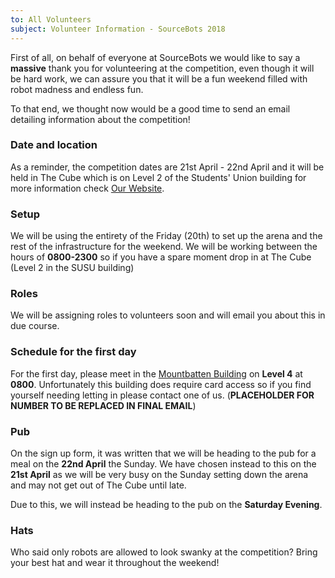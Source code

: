 ```yaml
---
to: All Volunteers
subject: Volunteer Information - SourceBots 2018
---
```


First of all, on behalf of everyone at SourceBots we would like to say a **massive** thank you for volunteering at the competition, even though it will be hard work, we can assure you that it will be a fun weekend filled with robot madness and endless fun.

To that end, we thought now would be a good time to send an email detailing information about the competition!

### Date and location

As a reminder, the competition dates are 21st April - 22nd April and it will be held in The Cube which is on Level 2 of the Students' Union building for more information check [Our Website](https://sourcebots.co.uk/events/2018/competition/).

### Setup

We will be using the entirety of the Friday (20th) to set up the arena and the rest of the infrastructure for the weekend. We will be working between the hours of **0800-2300** so if you have a spare moment drop in at The Cube (Level 2 in the SUSU building)

### Roles

We will be assigning roles to volunteers soon and will email you about this in due course.

### Schedule for the first day

For the first day, please meet in the [Mountbatten Building](http://data.southampton.ac.uk/building/53.html) on **Level 4** at **0800**. Unfortunately this building does require card access so if you find yourself needing letting in please contact one of us. (**PLACEHOLDER FOR NUMBER TO BE REPLACED IN FINAL EMAIL**)

### Pub 

On the sign up form, it was written that we will be heading to the pub for a meal on the **22nd April** the Sunday. We have chosen instead to this on the **21st April** as we will be very busy on the Sunday setting down the arena and may not get out of The Cube until late. 

Due to this, we will instead be heading to the pub on the **Saturday Evening**.

### Hats

Who said only robots are allowed to look swanky at the competition? Bring your best hat and wear it throughout the weekend!
